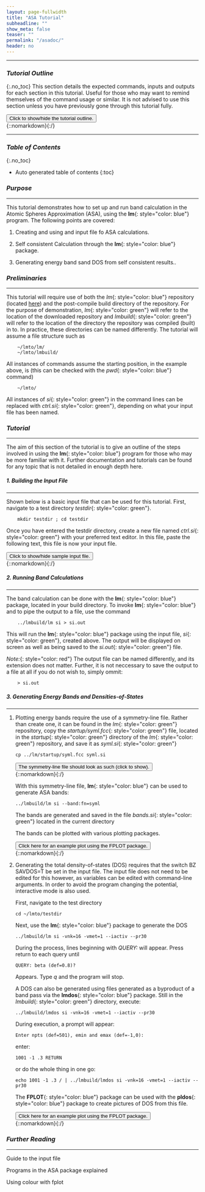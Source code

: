 ```yaml
---
layout: page-fullwidth
title: "ASA Tutorial"
subheadline: ""
show_meta: false
teaser: ""
permalink: "/asadoc/"
header: no
---
```

_____________________________________________________________

### _Tutorial Outline_
{:.no_toc}
This section details the expected commands, inputs and outputs for each section in this tutorial. Useful for those who may want to remind themselves of the command usage or similar. It is not advised to use this section unless you have previously gone through this tutorial fully.

<div onclick="elm = document.getElementById('tutOutline'); if(elm.style.display == 'none') elm.style.display = 'block'; else elm.style.display = 'none';"><button type="button" class="button tiny radius">Click to show/hide the tutorial outline.</button></div>
{::nomarkdown}<div style="display:none;margin:0px 25px 0px 25px;"id="tutOutline">{:/}

##### _Running Band Calculations_
{:.no_toc}
_____________________________________________________________

###### _Expected Input_
{:.no_toc}

<div onclick="elm = document.getElementById('sampIn'); if(elm.style.display == 'none') elm.style.display = 'block'; else elm.style.display = 'none';"><button type="button" class="button tiny radius">Click to show/hide sample input file.</button></div>
{::nomarkdown}<div style="display:none;margin:0px 25px 0px 25px;"id="sampIn">{:/}

~~~
VERS    LM:7 ASA:7

HEADER  Si in diamond lattice with empty spheres.

SYMGRP  i*r3(1,1,-1)::(1/4,1/4,1/4) r4x::(1/4,1/4,1/4)
IO      SHOW=F HELP=F VERBOS=31,35 WKP=F
HEADER [ The contents of HEADER reside within the category delimiters,
       ] so this line isn't part of it.
STR     RMAX=3.6
STR     RMAX[3.6]
OPTIONS NSPIN=1 ASA[ADNF=T TWOC=F CCOR=T]
% var a0=.5292 nk=3+1
BZ      NKABC={nk} {nk} {nk}  METAL=F DOSWT=T SAVDOS=F
        BZJOB=0
BZ      NKABC=4 4 4 METAL=F DOSWT=T SAVDOS=F
        BZJOB=0
STRUC   NBAS=4 NCLASS=2 NL=3
        ALAT=5.431/{a0} PLAT= 0 .5 .5   .5 0 .5   .5 .5 0
SITE    ATOM=SI   POS= 0 0 0
        ATOM=SI   POS= .25 .25 .25
        ATOM=ES   POS= .5 .5 .5
        ATOM=ES   POS= .75 .75 .75
SPEC    ATOM=SI   R/W=1  Z=14
ITER    MIX=B2,wc=3,b0 CONVC=1D-5 NIT=10
START
        BEGMOM=T (=T to begin with moments, =F to begin with band-structure)
        CNTROL=T (=T to use following to override disk; =F to ignore following)
          ATOM=SI  P=3.5 3.5 3.5    Q=1 0 0    2 0 0   0 0 0
          ATOM=ES  P=1.5 2.5 3.5    Q=.5 0 0  .5 0 0   0 0 0
~~~

{::nomarkdown}</div>{:/}

###### _Commands_
{:.no_toc}

        lm si > si.out

###### _Expected Output_
{:.no_toc}

<div onclick="elm = document.getElementById('sampOut'); if(elm.style.display == 'none') elm.style.display = 'block'; else elm.style.display = 'none';"><button type="button" class="button tiny radius">Click to show/hide sample output.</button></div>
{::nomarkdown}<div style="display:none;margin:0px 25px 0px 25px;"id="sampOut">{:/}

~~~
-----------------------  START LM (80000K)  -----------------------
 HEADER Example of an ASA input file : Si with empty spheres

 LM:       alat = 10.26266  nbas = 4  nspec = 2  vn 7.00(LM 7.0)  verb 40
 pot:      non-rel, XC:BH
 asa:      no-ccor
 bz:       nonmetal, tetra, invit

                Plat                                  Qlat
   0.000000   0.500000   0.500000       -1.000000   1.000000   1.000000
   0.500000   0.000000   0.500000        1.000000  -1.000000   1.000000
   0.500000   0.500000   0.000000        1.000000   1.000000  -1.000000
  Cell vol= 270.221506

 LATTC:  as= 2.000   tol=1.00E-08   alat=10.26266   awald= 0.309
         r1=  1.853   nkd=  87      q1=  5.557   nkg= 169



 SGROUP: 1 symmetry operations from 0 generators
 SYMLAT: Bravais system is cubic with 48 symmetry operations.
 SYMCRY: crystal invariant under 48 symmetry operations for tol=1e-5
 GROUPG: the following are sufficient to generate the space group:
         i*r3(1,1,-1):(1/4,1/4,1/4) r4x:(1/4,1/4,1/4)
         i*r3(1,1,-1)::(1/4,1/4,1/4) r4x::(1/4,1/4,1/4)
 MKSYM:  found 48 space group operations ... includes inversion



 BZMESH:  10 irreducible QP from 64 ( 4 4 4 )  shift= T T T

 GETZV:  8 valence electrons


ATOM=SI   Z=14  Qc=10  R=2.526526  Qv=0  a=0.025  nr=345
  Pl=  3.88    3.68    3.23   
  Ql=  2.0     2.0     0.0    

  iter     qint         drho          vh0          rho0          vsum     beta
    1   14.000000   1.294E+03       70.0159    0.6965E+02      -28.0339   0.30
   11   14.000000   1.654E-06       99.2087    0.1752E+04      -72.6492   1.00
 sum q=10.00  sum ec=  -314.62026  sum tc=   562.87677  rho(rmax) 0.00002


 sumev=    -0.749510    sumec =  -314.620256   vnucl =    99.208690
 rhovh=  -840.658769    zvnucl= -1388.921665   utot  = -1114.790217
 rhomu=   -52.879115    rhoeps=   -40.052057   dsumec=     0.000000
 ekin=    578.168118    tcore =   562.876765   etot  =  -576.674156

 v_rmax= -0.781612     etot= -576.674156
 thrpv=  0.000000      by l: 0.000000 0.000000 0.000000

PPAR:  SI        nl=3  nsp=1  ves=  0.00000000
 l     e_nu          C        +/-del     1/sqrt(p)      gam         alp
 0 -0.23502598 -0.63377280  0.17180167   3.2839071  0.39686110  0.39686110
 1 -0.13972901  0.32749621  0.13929006   4.4952336  0.09859067  0.09859067
 2 -0.26106325  1.77072559  0.15205563   6.9067924  0.05389837  0.05389837
ATOM=ES   Z=0  Qc=0  R=2.526526  Qv=0  a=0.025  nr=101
  Pl=  1.5     2.5     3.5    
  Ql=  0.0     0.0     0.0    

  iter     qint         drho          vh0          rho0          vsum     beta
    1    0.000000   0.000E+00        0.0000    0.0000E+00        0.0000   0.30
 sum q= 0.00  sum ec=     0.00000  sum tc=     0.00000  rho(rmax) 0.00000


 sumev=     0.000000    sumec =     0.000000   vnucl =     0.000000
 rhovh=     0.000000    zvnucl=     0.000000   utot  =     0.000000
 rhomu=     0.000000    rhoeps=     0.000000   dsumec=     0.000000
 ekin=      0.000000    tcore =     0.000000   etot  =     0.000000

 v_rmax= 0.000000      etot= 0.000000
 thrpv=  0.000000      by l: 0.000000 0.000000 0.000000

PPAR:  ES        nl=3  nsp=1  ves=  0.00000000
 l     e_nu          C        +/-del     1/sqrt(p)      gam         alp
 0  0.00000000  0.39164524  0.16318543   3.5894417  0.41666679  0.41666679
 1  0.67879277  1.56973836  0.17051064   5.8131934  0.10804853  0.10804853
 2  1.74980752  3.21787505  0.17686988   8.1206815  0.05381162  0.05381162



 Class        Qtot       Qbak       Vmad     Vh(Rmax)    V(Rmax)
 SI         0.000000   0.000000   0.000000   0.000000  -0.781612
 ES         0.000000   0.000000   0.000000   0.000000   0.000000
 Sum Q=0.000000  Emad=0.000000(0.000000)  Vmtz=-0.390806
 LM: it 0 of 7  ehk0=-1153.348312  pv=0  mmom=0  seref=0
 cpudel    ...   Time this iter:  time(s):  0.622    total:  0.622s

 Makidx:  hamiltonian dimensions Low, Int, High, Negl: 36 0 0 0
 kappa   Low   Int   High  L+I  L+I+H  Neglected
   -      36     0     0    36    36       0



 --- BNDASA : band pass (KKR-qout) ---
 subzi : nonmetal

 SECMAT : Combined Correction switched off
 SECMAT:  kpt 1 of 10, k=  0.12500  0.12500  0.12500
 -0.6575  0.0614  0.1465  0.1465  0.4046  0.4335  0.4335  0.5983  0.8312
  0.8312  0.9630  1.0922  1.2435  1.2435  1.5694  1.8434  1.8434  1.8442
  2.3320  2.3320  2.4308  2.4510  2.4510  3.1550  3.2716  3.2716  3.5809
  3.5809  3.8471  3.8809  3.8809  4.3119  4.3119  4.8949  5.0204  5.0204
 nev, nevmx, ldim=  4  4  36  ev(nev) = 0.14647  efmax = 2
 SECMAT:  kpt 2 of 10, k=  -0.12500  0.37500  0.37500
 -0.5816 -0.1486  0.0216  0.1172  0.4237  0.4941  0.4969  0.7190  0.7405
 SECMAT:  kpt 3 of 10, k=  -0.37500  0.62500  0.62500
 -0.4986 -0.2951  0.0225  0.0691  0.3834  0.4816  0.5330  0.7810  0.9097
 SECMAT:  kpt 4 of 10, k=  -0.62500  0.87500  0.87500
 -0.6183 -0.0521  0.0847  0.0893  0.3722  0.4958  0.5401  0.5975  0.8259
 SECMAT:  kpt 5 of 10, k=  0.12500  0.12500  0.62500
 -0.5423 -0.1744 -0.0013  0.0282  0.3168  0.4459  0.6583  0.6823  1.0422
 SECMAT:  kpt 6 of 10, k=  -0.12500  0.37500  0.87500
 -0.4235 -0.3132 -0.0939 -0.0195  0.3954  0.5249  0.6298  0.7863  0.8369
 SECMAT:  kpt 7 of 10, k=  -0.37500  0.62500  1.12500
 -0.5122 -0.2351 -0.0455  0.0470  0.4298  0.4866  0.6071  0.6546  0.9325
 SECMAT:  kpt 8 of 10, k=  0.12500  0.12500  1.12500
 -0.4351 -0.3061 -0.0514 -0.0024  0.2866  0.3636  0.8314  0.8402  0.9970
 SECMAT:  kpt 9 of 10, k=  0.37500  0.37500  0.37500
 -0.5500 -0.2389  0.0981  0.0981  0.3448  0.4824  0.4824  0.8423  0.9010
 SECMAT:  kpt 10 of 10, k=  0.12500  0.62500  0.62500
 -0.4625 -0.2909 -0.0906  0.0489  0.3644  0.6004  0.6391  0.7513  0.8276



 BZWTS : --- Non-metal sampling ---
 Fermi energy: 0.146467;  8 electrons;  Sum occ. bands: -1.417542
 VBmax = 0.146467  CBmin = 0.286584  gap = 0.140117 Ry = 1.90560 eV

 Saved Fermi level to weights file ... ef = 0.146467
 Sum Q=0.000000  Emad=0.109226(-0.673494)  Vmtz=-0.390806

 CLASS L    Q0         Q1         Q2         EB         POLD       PNU
   1   0  1.188849  -0.189964   0.061847
          1.188849   0.000000   0.031493  -0.159788   3.880000   3.839476
   1   1  1.907487   0.169038   0.059078
          1.907487   0.000000   0.044098   0.088618   3.680000   3.724829
   1   2  0.200534   0.039963   0.014467
          0.200534   0.000000   0.006503   0.199283   3.230000   3.271440
   2   0  0.263069  -0.063632   0.028858
          0.263069   0.000000   0.013466  -0.241884   1.500000   1.361023
   2   1  0.306621  -0.260522   0.235762
          0.306621   0.000000   0.014409  -0.849654   2.500000   2.222022
   2   2  0.133439  -0.246985   0.462171
          0.133439   0.000000   0.005020  -1.850924   3.500000   3.145933



 mixing: mode=A  beta=.8
 PQMIX:  read 0 iter from file mixm.  RMS DQ=2.16e-1
 AMIX: nmix=0 mmix=8  nelts=24  beta=0.8  tm=10  rmsdel=2.16e-1

 GETZV:  8 valence electrons


ATOM=SI   Z=14  Qc=10  R=2.526526  Qv=-0.562503  a=0.025  nr=345
   l        pl           q0           q1           q2      id       dl
   0    3.8475811    1.3510791    0.0000000    0.0251946   0   -1.9262810
   1    3.7158631    1.9259900    0.0000000    0.0352782   0   -0.8056126
   2    3.2631519    0.1604276    0.0000000    0.0052027   0    0.9205994

  iter     qint         drho          vh0          rho0          vsum     beta
    1   13.437497   6.480E+00       98.7259    0.1747E+04      -80.8326   0.30
    8   13.437497   4.354E-06       98.8611    0.1748E+04      -80.1365   1.00
 sum q=10.00  sum ec=  -317.33844  sum tc=   563.65931  rho(rmax) 0.00002


 sumev=    -0.930998    sumec =  -317.338436   vnucl =    98.861120
 rhovh=  -842.233783    zvnucl= -1384.055673   utot  = -1113.144728
 rhomu=   -52.099494    rhoeps=   -39.455809   dsumec=     0.000000
 ekin=    576.063843    tcore =   563.659310   etot  =  -576.536694

 v_rmax= -0.769198     etot= -576.536694
 thrpv=  1.174811      by l: 0.827224 0.510827 -0.163240

PPAR:  SI        nl=3  nsp=1  ves= -0.06213733
 l     e_nu          C        +/-del     1/sqrt(p)      gam         alp
 0 -0.52365500 -0.77762895  0.16205418   3.3518534  0.40171822  0.40171822
 1 -0.20953846  0.17315204  0.13323458   4.2363146  0.09619468  0.09619468
 2 -0.20898432  1.57023790  0.14075532   6.2560691  0.05157922  0.05157922
ATOM=ES   Z=0  Qc=0  R=2.526526  Qv=0.562503  a=0.025  nr=101
   l        pl           q0           q1           q2      id       dl
   0    1.3888187    0.2104550    0.0000000    0.0107731   0    0.3642198
   1    2.2776178    0.2452972    0.0000000    0.0115270   0    0.8399567
   2    3.2167461    0.1067512    0.0000000    0.0040161   0    1.2342669

  iter     qint         drho          vh0          rho0          vsum     beta
    1    0.562503   3.170E-01        0.1423    0.2573E-02        4.7528   0.30
    4    0.562503   2.895E-05        0.1352    0.2132E-02        4.6366   1.00
 sum q= 0.00  sum ec=     0.00000  sum tc=     0.00000  rho(rmax) 0.00000


 sumev=    -0.178402    sumec =     0.000000   vnucl =     0.135204
 rhovh=     0.031171    zvnucl=     0.000000   utot  =     0.015586
 rhomu=    -0.283683    rhoeps=    -0.218947   dsumec=     0.000000
 ekin=      0.074110    tcore =     0.000000   etot  =    -0.129252

 v_rmax= -0.558858     etot= -0.129252
 thrpv=  0.094828      by l: -0.078453 0.032230 0.141051

PPAR:  ES        nl=3  nsp=1  ves=  0.06213733
 l     e_nu          C        +/-del     1/sqrt(p)      gam         alp
 0 -0.54931447  0.06764268  0.18026647   4.2775985  0.42567702  0.42567702
 1 -0.27075651  1.27714910  0.19440128   7.3560283  0.11619785  0.11619785
 2  0.36133205  2.99573713  0.20789117  10.6571582  0.06083008  0.06083008

 Class        Qtot       Qbak       Vmad     Vh(Rmax)    V(Rmax)
 SI        -0.562503   0.000000   0.383141  -0.062137  -0.831335
 ES         0.562503   0.000000  -0.383141   0.062137  -0.496721
 Sum Q=0.000000  Emad=0.069905(-0.431036)  Vmtz=-0.664028


 SV:   1 2.159D-01 0.8000 3.015E-01   -1153.58509514 0.000000 L

   it  1  of  7    ehf=       0.000000   ehk=   -1153.585095
                rms dq=  0.215878        tol= 0.000100   more=T
i ehk=-1153.5850951
 cpudel    ...   Time this iter:  time(s):  0.128    total:  0.750s

 Makidx:  hamiltonian dimensions Low, Int, High, Negl: 36 0 0 0
 kappa   Low   Int   High  L+I  L+I+H  Neglected
   -      36     0     0    36    36       0

 --- BNDASA : band pass (KKR-qout) ---
 subzi : nonmetal

 SECMAT : Combined Correction switched off
 SECMAT:  kpt 1 of 10, k=  0.12500  0.12500  0.12500
 -0.8583 -0.1161 -0.0185 -0.0185  0.1864  0.2155  0.2155  0.4029  0.5968
  0.5968  0.7077  0.8179  0.9928  0.9928  1.3710  1.5548  1.5548  1.5644
  2.0897  2.0897  2.1756  2.2116  2.2116  2.9239  3.0352  3.0352  3.2596
  3.2596  3.5459  3.5775  3.5775  4.1184  4.1184  4.7129  4.8457  4.8457
 nev, nevmx, ldim=  4  4  36  ev(nev) = -0.01854  efmax = 2
 SECMAT:  kpt 2 of 10, k=  -0.12500  0.37500  0.37500
 -0.7797 -0.3386 -0.1713 -0.0515  0.2083  0.2695  0.2843  0.4942  0.4992
 SECMAT:  kpt 3 of 10, k=  -0.37500  0.62500  0.62500
 -0.6904 -0.4974 -0.1663 -0.1098  0.1589  0.2609  0.3077  0.5549  0.6724
 SECMAT:  kpt 4 of 10, k=  -0.62500  0.87500  0.87500
 -0.8180 -0.2345 -0.0949 -0.0895  0.1471  0.2862  0.3355  0.3602  0.6169
 SECMAT:  kpt 5 of 10, k=  0.12500  0.12500  0.62500
 -0.7394 -0.3565 -0.1972 -0.1579  0.0795  0.2018  0.4567  0.4788  0.8315
 SECMAT:  kpt 6 of 10, k=  -0.12500  0.37500  0.87500
 -0.6132 -0.5010 -0.3054 -0.2189  0.1628  0.3043  0.4091  0.5690  0.6314
 SECMAT:  kpt 7 of 10, k=  -0.37500  0.62500  1.12500
 -0.7069 -0.4255 -0.2472 -0.1397  0.2044  0.2646  0.3785  0.4480  0.7084
 SECMAT:  kpt 8 of 10, k=  0.12500  0.12500  1.12500
 -0.6278 -0.4928 -0.2548 -0.1909  0.0390  0.1262  0.6273  0.6313  0.7869
 SECMAT:  kpt 9 of 10, k=  0.37500  0.37500  0.37500
 -0.7459 -0.4383 -0.0749 -0.0749  0.1265  0.2545  0.2545  0.5887  0.6726
 SECMAT:  kpt 10 of 10, k=  0.12500  0.62500  0.62500
 -0.6532 -0.4843 -0.2992 -0.1333  0.1233  0.3993  0.4173  0.5311  0.6088

 BZWTS : --- Non-metal sampling ---
 Fermi energy: -0.018543;  8 electrons;  Sum occ. bands: -2.948759
 VBmax = -0.018543  CBmin = 0.038996  gap = 0.057539 Ry = 0.78253 eV

 Saved Fermi level to weights file ... ef = -0.018543
 Sum Q=0.000000  Emad=0.155955(-0.961623)  Vmtz=-0.664028



 LM: ehf=-1153.6346575  ehk=-1153.6129303  sumev=-2.9487595  delsev=-0.3726709

 CLASS L    Q0         Q1         Q2         EB         POLD       PNU
   1   0  1.170054  -0.066142   0.038573
          1.170054   0.000000   0.034834  -0.056529   3.847581   3.830095
   1   1  1.814474  -0.059721   0.048435
          1.814474   0.000000   0.046469  -0.032914   3.715863   3.698926
   1   2  0.175295  -0.006625   0.006216
          0.175295   0.000000   0.005966  -0.037796   3.263152   3.254543
   2   0  0.330302   0.037504   0.020676
          0.330302   0.000000   0.016417   0.113545   1.388819   1.450646
   2   1  0.368228  -0.029470   0.019483
          0.368228   0.000000   0.017124  -0.080031   2.277618   2.259306
   2   2  0.141648  -0.090427   0.063078
          0.141648   0.000000   0.005350  -0.638392   3.216746   3.156384

 mixing: mode=A  beta=.8
 PQMIX:  read 1 iter from file mixm.  RMS DQ=5.95e-2  last it=2.16e-1
 AMIX: nmix=1 mmix=8  nelts=24  beta=0.8  tm=10  rmsdel=5.95e-2
   tj:-0.23991

 GETZV:  8 valence electrons
ATOM=SI   Z=14  Qc=10  R=2.526526  Qv=-0.837936  a=0.025  nr=345
   l        pl           q0           q1           q2      id       dl
   0    3.8302365    1.1715145    0.0000000    0.0347558   0   -1.6937781
   1    3.6990624    1.8153742    0.0000000    0.0463788   0   -0.7220516
   2    3.2546126    0.1751748    0.0000000    0.0059597   0    0.9714299

  iter     qint         drho          vh0          rho0          vsum     beta
    1   13.162064   2.921E+00       98.6490    0.1747E+04      -83.9366   0.30
    8   13.162064   1.265E-06       98.7101    0.1747E+04      -83.6274   1.00
 sum q=10.00  sum ec=  -318.58311  sum tc=   564.01676  rho(rmax) 0.00002


 sumev=    -1.079402    sumec =  -318.583112   vnucl =    98.710106
 rhovh=  -843.020359    zvnucl= -1381.941488   utot  = -1112.480924
 rhomu=   -51.737739    rhoeps=   -39.178984   dsumec=     0.000000
 ekin=    575.095584    tcore =   564.016764   etot  =  -576.564324

 v_rmax= -0.760045     etot= -576.564324
 thrpv=  0.309649      by l: 0.396851 0.127162 -0.214364

PPAR:  SI        nl=3  nsp=1  ves= -0.09256323
 l     e_nu          C        +/-del     1/sqrt(p)      gam         alp
 0 -0.65182820 -0.84550295  0.15825256   3.3777134  0.40358604  0.40358604
 1 -0.30644162  0.10324313  0.13153495   4.2237907  0.09647863  0.09647863
 2 -0.29776260  1.50495121  0.13979945   6.2321726  0.05165035  0.05165035
ATOM=ES   Z=0  Qc=0  R=2.526526  Qv=0.837936  a=0.025  nr=101
   l        pl           q0           q1           q2      id       dl
   0    1.4501473    0.3293346    0.0000000    0.0163716   0    0.1579100
   1    2.2594536    0.3672356    0.0000000    0.0170792   0    0.9422978
   2    3.1568707    0.1413662    0.0000000    0.0053397   0    1.8621255

  iter     qint         drho          vh0          rho0          vsum     beta
    1    0.837936   1.244E-01        0.2077    0.3834E-02        6.9613   0.30
    4    0.837936   1.519E-05        0.2050    0.3678E-02        6.9155   1.00
 sum q= 0.00  sum ec=     0.00000  sum tc=     0.00000  rho(rmax) 0.00000


 sumev=    -0.392846    sumec =     0.000000   vnucl =     0.205029
 rhovh=     0.069095    zvnucl=     0.000000   utot  =     0.034548
 rhomu=    -0.475692    rhoeps=    -0.366862   dsumec=     0.000000
 ekin=      0.013751    tcore =     0.000000   etot  =    -0.318563

 v_rmax= -0.633614     etot= -0.318563
 thrpv=  0.013452      by l: -0.014143 0.019454 0.008140

PPAR:  ES        nl=3  nsp=1  ves=  0.09256323
 l     e_nu          C        +/-del     1/sqrt(p)      gam         alp
 0 -0.43629506  0.06895925  0.17917164   4.0973252  0.42280506  0.42280506
 1 -0.35857569  1.29245057  0.19899941   7.6309380  0.11726258  0.11726258
 2 -0.28235144  3.12755066  0.22811383  12.3677123  0.06406232  0.06406232

 Class        Qtot       Qbak       Vmad     Vh(Rmax)    V(Rmax)
 SI        -0.837936   0.000000   0.570748  -0.092563  -0.852609
 ES         0.837936   0.000000  -0.570748   0.092563  -0.541051
 Sum Q=0.000000  Emad=0.155124(-0.956501)  Vmtz=-0.696830
 SV:   2 5.947D-02 0.8000 1.095E-01   -1153.61293031 0.000000 A -0.240

   it  2  of  7    ehf=   -1153.634658   ehk=   -1153.612930
 From last iter    ehf=       0.000000   ehk=   -1153.585095
 diffe(q)=********** (0.059467)    tol= 0.000000 (0.000100)   more=T
i ehf=-1153.6346575 ehk=-1153.6129303
 cpudel    ...   Time this iter:  time(s):  0.128    total:  0.878s

 Makidx:  hamiltonian dimensions Low, Int, High, Negl: 36 0 0 0
 kappa   Low   Int   High  L+I  L+I+H  Neglected
   -      36     0     0    36    36       0

 --- BNDASA : band pass (KKR-qout) ---
 subzi : nonmetal

 SECMAT : Combined Correction switched off
 SECMAT:  kpt 1 of 10, k=  0.12500  0.12500  0.12500
 -0.9106 -0.1747 -0.0786 -0.0786  0.1341  0.1653  0.1653  0.3279  0.5591
  0.5591  0.6871  0.7959  0.9553  0.9553  1.3553  1.5243  1.5243  1.5382
  2.0151  2.0151  2.1062  2.1332  2.1332  2.8968  3.0043  3.0043  3.2610
  3.2610  3.5297  3.5701  3.5701  4.2478  4.2478  4.7887  4.9332  4.9332
 nev, nevmx, ldim=  4  4  36  ev(nev) = -0.07859  efmax = 2
 SECMAT:  kpt 2 of 10, k=  -0.12500  0.37500  0.37500
 -0.8338 -0.3946 -0.2232 -0.1116  0.1550  0.2218  0.2379  0.4478  0.4647
 SECMAT:  kpt 3 of 10, k=  -0.37500  0.62500  0.62500
 -0.7485 -0.5473 -0.2207 -0.1667  0.1136  0.2144  0.2628  0.5120  0.6394
 SECMAT:  kpt 4 of 10, k=  -0.62500  0.87500  0.87500
 -0.8711 -0.2935 -0.1508 -0.1467  0.1031  0.2287  0.2816  0.3235  0.5521
 SECMAT:  kpt 5 of 10, k=  0.12500  0.12500  0.62500
 -0.7941 -0.4182 -0.2474 -0.2119  0.0425  0.1685  0.3996  0.4244  0.7650
 SECMAT:  kpt 6 of 10, k=  -0.12500  0.37500  0.87500
 -0.6725 -0.5607 -0.3483 -0.2670  0.1249  0.2653  0.3574  0.5185  0.5761
 SECMAT:  kpt 7 of 10, k=  -0.37500  0.62500  1.12500
 -0.7631 -0.4823 -0.2957 -0.1932  0.1622  0.2197  0.3345  0.3958  0.6624
 SECMAT:  kpt 8 of 10, k=  0.12500  0.12500  1.12500
 -0.6853 -0.5534 -0.3012 -0.2442  0.0076  0.0907  0.5708  0.5761  0.7322
 SECMAT:  kpt 9 of 10, k=  0.37500  0.37500  0.37500
 -0.8014 -0.4895 -0.1338 -0.1338  0.0734  0.2105  0.2105  0.5657  0.6315
 SECMAT:  kpt 10 of 10, k=  0.12500  0.62500  0.62500
 -0.7119 -0.5398 -0.3444 -0.1890  0.0872  0.3533  0.3685  0.4795  0.5554

 BZWTS : --- Non-metal sampling ---
 Fermi energy: -0.078589;  8 electrons;  Sum occ. bands: -3.384104
 VBmax = -0.078589  CBmin = 0.007627  gap = 0.086216 Ry = 1.17254 eV

 Saved Fermi level to weights file ... ef = -0.078589
 Sum Q=0.000000  Emad=0.133827(-0.825179)  Vmtz=-0.696830

 LM: ehf=-1153.6200009  ehk=-1153.6187713  sumev=-3.3841039  delsev=-0.0093505

 CLASS L    Q0         Q1         Q2         EB         POLD       PNU
   1   0  1.195872   0.015498   0.034503
          1.195872   0.000000   0.034302   0.012960   3.830236   3.834507
   1   1  1.850082   0.022829   0.046272
          1.850082   0.000000   0.045990   0.012340   3.699062   3.705607
   1   2  0.175753  -0.001109   0.006099
          0.175753   0.000000   0.006092  -0.006312   3.254613   3.253217
   2   0  0.298406  -0.014631   0.016010
          0.298406   0.000000   0.015292  -0.049032   1.450147   1.422435
   2   1  0.342675  -0.016650   0.017172
          0.342675   0.000000   0.016363  -0.048588   2.259454   2.249492
   2   2  0.137211  -0.007401   0.005700
          0.137211   0.000000   0.005301  -0.053937   3.156871   3.153396

 mixing: mode=A  beta=.8
 PQMIX:  read 2 iter from file mixm.  RMS DQ=1.34e-2  last it=5.95e-2
 AMIX: nmix=2 mmix=8  nelts=24  beta=0.8  tm=10  rmsdel=1.34e-2
   tj: 0.26789  -0.03887

 GETZV:  8 valence electrons
ATOM=SI   Z=14  Qc=10  R=2.526526  Qv=-0.797578  a=0.025  nr=345
   l        pl           q0           q1           q2      id       dl
   0    3.8330951    1.1888658    0.0000000    0.0343518   0   -1.7290604
   1    3.7033170    1.8382157    0.0000000    0.0459954   0   -0.7425859
   2    3.2538625    0.1753404    0.0000000    0.0060314   0    0.9760210

  iter     qint         drho          vh0          rho0          vsum     beta
    1   13.202422   4.362E-01       98.7408    0.1747E+04      -83.0754   0.30
    7   13.202422   1.614E-06       98.7317    0.1747E+04      -83.1213   1.00
 sum q=10.00  sum ec=  -318.40203  sum tc=   563.96351  rho(rmax) 0.00002


 sumev=    -1.053096    sumec =  -318.402031   vnucl =    98.731671
 rhovh=  -842.902569    zvnucl= -1382.243397   utot  = -1112.572983
 rhomu=   -51.790137    rhoeps=   -39.219085   dsumec=     0.000000
 ekin=    575.237579    tcore =   563.963508   etot  =  -576.554489

 v_rmax= -0.761563     etot= -576.554489
 thrpv=  0.438548      by l: 0.452765 0.198605 -0.212822

PPAR:  SI        nl=3  nsp=1  ves= -0.08810502
 l     e_nu          C        +/-del     1/sqrt(p)      gam         alp
 0 -0.63273296 -0.83566213  0.15879536   3.3732338  0.40329725  0.40329725
 1 -0.28913996  0.11326570  0.13172329   4.2202466  0.09636503  0.09636503
 2 -0.29376430  1.51659617  0.14028310   6.2572133  0.05173532  0.05173532
ATOM=ES   Z=0  Qc=0  R=2.526526  Qv=0.797578  a=0.025  nr=101
   l        pl           q0           q1           q2      id       dl
   0    1.4322596    0.3087172    0.0000000    0.0156333   0    0.2160847
   1    2.2535446    0.3505064    0.0000000    0.0165652   0    0.9779727
   2    3.1555037    0.1383545    0.0000000    0.0052988   0    1.8814663

  iter     qint         drho          vh0          rho0          vsum     beta
    1    0.797578   1.091E-02        0.1916    0.3319E-02        6.5162   0.30
    4    0.797578   1.122E-06        0.1919    0.3333E-02        6.5202   1.00
 sum q= 0.00  sum ec=     0.00000  sum tc=     0.00000  rho(rmax) 0.00000


 sumev=    -0.392917    sumec =     0.000000   vnucl =     0.191871
 rhovh=     0.061609    zvnucl=     0.000000   utot  =     0.030805
 rhomu=    -0.446871    rhoeps=    -0.344664   dsumec=     0.000000
 ekin=     -0.007655    tcore =     0.000000   etot  =    -0.321515

 v_rmax= -0.627143     etot= -0.321515
 thrpv=  -0.039359     by l: -0.035628 -0.004879 0.001148

PPAR:  ES        nl=3  nsp=1  ves=  0.08810502
 l     e_nu          C        +/-del     1/sqrt(p)      gam         alp
 0 -0.46904499  0.06825768  0.17993410   4.1589456  0.42372922  0.42372922
 1 -0.38763086  1.29462890  0.19979015   7.6928647  0.11753056  0.11753056
 2 -0.30340064  3.13078195  0.22862825  12.4155388  0.06414658  0.06414658

 Class        Qtot       Qbak       Vmad     Vh(Rmax)    V(Rmax)
 SI        -0.797578   0.000000   0.543258  -0.088105  -0.849668
 ES         0.797578   0.000000  -0.543258   0.088105  -0.539038
 Sum Q=0.000000  Emad=0.140541(-0.866582)  Vmtz=-0.694353
 SV:   3 1.342D-02 0.8000 1.568E-02   -1153.61877134 0.000000 A 0.268 -0.0389

   it  3  of  7    ehf=   -1153.620001   ehk=   -1153.618771
 From last iter    ehf=   -1153.634658   ehk=   -1153.612930
 diffe(q)=  0.014657 (0.013416)    tol= 0.000000 (0.000100)   more=T
i ehf=-1153.6200009 ehk=-1153.6187713
 cpudel    ...   Time this iter:  time(s):  0.126    total:  1.00s

 Makidx:  hamiltonian dimensions Low, Int, High, Negl: 36 0 0 0
 kappa   Low   Int   High  L+I  L+I+H  Neglected
   -      36     0     0    36    36       0

 --- BNDASA : band pass (KKR-qout) ---
 subzi : nonmetal

 SECMAT : Combined Correction switched off
 SECMAT:  kpt 1 of 10, k=  0.12500  0.12500  0.12500
 -0.9034 -0.1664 -0.0701 -0.0701  0.1413  0.1721  0.1721  0.3387  0.5641
  0.5641  0.6901  0.7989  0.9606  0.9606  1.3600  1.5291  1.5291  1.5427
  2.0268  2.0268  2.1170  2.1461  2.1461  2.9059  3.0143  3.0143  3.2673
  3.2673  3.5355  3.5757  3.5757  4.2499  4.2499  4.7940  4.9382  4.9382
 nev, nevmx, ldim=  4  4  36  ev(nev) = -0.07006  efmax = 2
 SECMAT:  kpt 2 of 10, k=  -0.12500  0.37500  0.37500
 -0.8263 -0.3867 -0.2160 -0.1031  0.1624  0.2282  0.2443  0.4544  0.4692
 SECMAT:  kpt 3 of 10, k=  -0.37500  0.62500  0.62500
 -0.7404 -0.5403 -0.2132 -0.1588  0.1199  0.2206  0.2688  0.5180  0.6441
 SECMAT:  kpt 4 of 10, k=  -0.62500  0.87500  0.87500
 -0.8637 -0.2851 -0.1430 -0.1387  0.1090  0.2367  0.2891  0.3286  0.5611
 SECMAT:  kpt 5 of 10, k=  0.12500  0.12500  0.62500
 -0.7865 -0.4095 -0.2405 -0.2044  0.0473  0.1728  0.4076  0.4320  0.7747
 SECMAT:  kpt 6 of 10, k=  -0.12500  0.37500  0.87500
 -0.6642 -0.5523 -0.3425 -0.2603  0.1299  0.2706  0.3645  0.5256  0.5839
 SECMAT:  kpt 7 of 10, k=  -0.37500  0.62500  1.12500
 -0.7553 -0.4743 -0.2891 -0.1857  0.1680  0.2259  0.3404  0.4031  0.6689
 SECMAT:  kpt 8 of 10, k=  0.12500  0.12500  1.12500
 -0.6772 -0.5448 -0.2948 -0.2368  0.0116  0.0953  0.5788  0.5839  0.7400
 SECMAT:  kpt 9 of 10, k=  0.37500  0.37500  0.37500
 -0.7937 -0.4824 -0.1255 -0.1255  0.0808  0.2164  0.2164  0.5692  0.6370
 SECMAT:  kpt 10 of 10, k=  0.12500  0.62500  0.62500
 -0.7037 -0.5320 -0.3382 -0.1812  0.0919  0.3598  0.3752  0.4866  0.5629

 BZWTS : --- Non-metal sampling ---
 Fermi energy: -0.070063;  8 electrons;  Sum occ. bands: -3.323451
 VBmax = -0.070063  CBmin = 0.011605  gap = 0.081668 Ry = 1.11068 eV

 Saved Fermi level to weights file ... ef = -0.070063
 Sum Q=0.000000  Emad=0.137167(-0.845776)  Vmtz=-0.694353

 LM: ehf=-1153.6191355  ehk=-1153.6191034  sumev=-3.3234514  delsev=-0.0076692

 CLASS L    Q0         Q1         Q2         EB         POLD       PNU
   1   0  1.191865   0.002473   0.034397
          1.191865   0.000000   0.034391   0.002075   3.833095   3.833772
   1   1  1.844627   0.004028   0.046077
          1.844627   0.000000   0.046068   0.002184   3.703317   3.704467
   1   2  0.175562  -0.000400   0.006070
          0.175562   0.000000   0.006070  -0.002279   3.253862   3.253360
   2   0  0.303236  -0.002855   0.015492
          0.303236   0.000000   0.015465  -0.009417   1.432260   1.427016
   2   1  0.346763  -0.004028   0.016536
          0.346763   0.000000   0.016489  -0.011615   2.253545   2.251199
   2   2  0.137946  -0.003382   0.005394
          0.137946   0.000000   0.005311  -0.024515   3.155504   3.153933

 mixing: mode=A  beta=.8
 PQMIX:  read 3 iter from file mixm.  RMS DQ=2.34e-3  last it=1.34e-2
 AMIX: nmix=2 mmix=8  nelts=24  beta=0.8  tm=10  rmsdel=2.34e-3
   tj:-0.29126  -0.01708

 GETZV:  8 valence electrons
ATOM=SI   Z=14  Qc=10  R=2.526526  Qv=-0.78986  a=0.025  nr=345
   l        pl           q0           q1           q2      id       dl
   0    3.8336329    1.1910863    0.0000000    0.0344062   0   -1.7358220
   1    3.7042524    1.8435168    0.0000000    0.0460805   0   -0.7471551
   2    3.2534023    0.1755372    0.0000000    0.0060651   0    0.9788483

  iter     qint         drho          vh0          rho0          vsum     beta
    1   13.210140   8.382E-02       98.7375    0.1747E+04      -83.0168   0.30
    6   13.210140   4.825E-05       98.7357    0.1747E+04      -83.0256   1.00
 sum q=10.00  sum ec=  -318.36772  sum tc=   563.95324  rho(rmax) 0.00002


 sumev=    -1.047415    sumec =  -318.367717   vnucl =    98.735713
 rhovh=  -842.879558    zvnucl= -1382.299979   utot  = -1112.589769
 rhomu=   -51.800153    rhoeps=   -39.226751   dsumec=     0.000000
 ekin=    575.264579    tcore =   563.953239   etot  =  -576.551941

 v_rmax= -0.761880     etot= -576.551941
 thrpv=  0.463857      by l: 0.463233 0.213922 -0.213298

PPAR:  SI        nl=3  nsp=1  ves= -0.08725241
 l     e_nu          C        +/-del     1/sqrt(p)      gam         alp
 0 -0.62909999 -0.83379677  0.15889987   3.3723776  0.40324184  0.40324184
 1 -0.28559936  0.11516126  0.13175506   4.2191570  0.09633773  0.09633773
 2 -0.29445787  1.51916920  0.14043158   6.2655096  0.05176698  0.05176698
ATOM=ES   Z=0  Qc=0  R=2.526526  Qv=0.78986  a=0.025  nr=101
   l        pl           q0           q1           q2      id       dl
   0    1.4279159    0.3042229    0.0000000    0.0154994   0    0.2304113
   1    2.2515287    0.3475557    0.0000000    0.0165128   0    0.9904406
   2    3.1540495    0.1380811    0.0000000    0.0053120   0    1.9023868

  iter     qint         drho          vh0          rho0          vsum     beta
    1    0.789860   1.320E-03        0.1890    0.3254E-02        6.4367   0.30
    3    0.789860   3.685E-05        0.1890    0.3256E-02        6.4372   1.00
 sum q= 0.00  sum ec=     0.00000  sum tc=     0.00000  rho(rmax) 0.00000


 sumev=    -0.397391    sumec =     0.000000   vnucl =     0.189022
 rhovh=     0.060107    zvnucl=     0.000000   utot  =     0.030053
 rhomu=    -0.441496    rhoeps=    -0.340524   dsumec=     0.000000
 ekin=     -0.016002    tcore =     0.000000   etot  =    -0.326472

 v_rmax= -0.626326     etot= -0.326472
 thrpv=  -0.057950     by l: -0.040187 -0.012254 -0.005509

PPAR:  ES        nl=3  nsp=1  ves=  0.08725241
 l     e_nu          C        +/-del     1/sqrt(p)      gam         alp
 0 -0.47714894  0.06825504  0.18016355   4.1752400  0.42396301  0.42396301
 1 -0.39781963  1.29572539  0.20011134   7.7165207  0.11762883  0.11762883
 2 -0.32625550  3.13571417  0.22930998  12.4754636  0.06424626  0.06424626

 Class        Qtot       Qbak       Vmad     Vh(Rmax)    V(Rmax)
 SI        -0.789860   0.000000   0.538001  -0.087252  -0.849133
 ES         0.789860   0.000000  -0.538001   0.087252  -0.539073
 Sum Q=0.000000  Emad=0.137834(-0.849891)  Vmtz=-0.694103
 SV:   4 2.344D-03 0.8000 3.151E-03   -1153.61910342 0.000000 A -0.291 -0.0171

   it  4  of  7    ehf=   -1153.619135   ehk=   -1153.619103
 From last iter    ehf=   -1153.620001   ehk=   -1153.618771
 diffe(q)=  0.000865 (0.002344)    tol= 0.000000 (0.000100)   more=T
i ehf=-1153.6191355 ehk=-1153.6191034
 cpudel    ...   Time this iter:  time(s):  0.124    total:  1.13s

 Makidx:  hamiltonian dimensions Low, Int, High, Negl: 36 0 0 0
 kappa   Low   Int   High  L+I  L+I+H  Neglected
   -      36     0     0    36    36       0

 --- BNDASA : band pass (KKR-qout) ---
 subzi : nonmetal

 SECMAT : Combined Correction switched off
 SECMAT:  kpt 1 of 10, k=  0.12500  0.12500  0.12500
 -0.9021 -0.1649 -0.0685 -0.0685  0.1427  0.1733  0.1733  0.3407  0.5650
  0.5650  0.6908  0.7995  0.9617  0.9617  1.3613  1.5302  1.5302  1.5438
  2.0292  2.0292  2.1192  2.1488  2.1488  2.9084  3.0170  3.0170  3.2699
  3.2699  3.5374  3.5777  3.5777  4.2542  4.2542  4.7977  4.9421  4.9421
 nev, nevmx, ldim=  4  4  36  ev(nev) = -0.06846  efmax = 2
 SECMAT:  kpt 2 of 10, k=  -0.12500  0.37500  0.37500
 -0.8249 -0.3852 -0.2147 -0.1015  0.1638  0.2294  0.2455  0.4557  0.4700
 SECMAT:  kpt 3 of 10, k=  -0.37500  0.62500  0.62500
 -0.7389 -0.5390 -0.2118 -0.1573  0.1211  0.2218  0.2700  0.5191  0.6450
 SECMAT:  kpt 4 of 10, k=  -0.62500  0.87500  0.87500
 -0.8623 -0.2836 -0.1415 -0.1372  0.1101  0.2382  0.2905  0.3295  0.5628
 SECMAT:  kpt 5 of 10, k=  0.12500  0.12500  0.62500
 -0.7851 -0.4079 -0.2392 -0.2030  0.0482  0.1736  0.4092  0.4334  0.7765
 SECMAT:  kpt 6 of 10, k=  -0.12500  0.37500  0.87500
 -0.6627 -0.5507 -0.3415 -0.2591  0.1309  0.2716  0.3659  0.5270  0.5853
 SECMAT:  kpt 7 of 10, k=  -0.37500  0.62500  1.12500
 -0.7538 -0.4728 -0.2879 -0.1843  0.1690  0.2270  0.3416  0.4044  0.6701
 SECMAT:  kpt 8 of 10, k=  0.12500  0.12500  1.12500
 -0.6757 -0.5432 -0.2937 -0.2354  0.0124  0.0961  0.5803  0.5854  0.7415
 SECMAT:  kpt 9 of 10, k=  0.37500  0.37500  0.37500
 -0.7922 -0.4811 -0.1240 -0.1240  0.0822  0.2175  0.2175  0.5700  0.6381
 SECMAT:  kpt 10 of 10, k=  0.12500  0.62500  0.62500
 -0.7022 -0.5305 -0.3371 -0.1797  0.0928  0.3610  0.3764  0.4880  0.5644

 BZWTS : --- Non-metal sampling ---
 Fermi energy: -0.068458;  8 electrons;  Sum occ. bands: -3.312088
 VBmax = -0.068458  CBmin = 0.012354  gap = 0.080812 Ry = 1.09904 eV

 Saved Fermi level to weights file ... ef = -0.068458
 Sum Q=0.000000  Emad=0.137812(-0.849755)  Vmtz=-0.694103

 LM: ehf=-1153.6191160  ehk=-1153.6191160  sumev=-3.3120882  delsev=-0.0001247

 CLASS L    Q0         Q1         Q2         EB         POLD       PNU
   1   0  1.191095  -0.000022   0.034409
          1.191095   0.000000   0.034409  -0.000019   3.833633   3.833627
   1   1  1.843587  -0.000035   0.046084
          1.843587   0.000000   0.046084  -0.000019   3.704252   3.704242
   1   2  0.175522  -0.000014   0.006065
          0.175522   0.000000   0.006065  -0.000078   3.253402   3.253384
   2   0  0.304150  -0.000011   0.015497
          0.304150   0.000000   0.015497  -0.000035   1.427916   1.427896
   2   1  0.347557   0.000021   0.016514
          0.347557   0.000000   0.016514   0.000059   2.251529   2.251539
   2   2  0.138090  -0.000012   0.005313
          0.138090   0.000000   0.005313  -0.000086   3.154049   3.154042

 mixing: mode=A  beta=.8
 PQMIX:  read 4 iter from file mixm.  RMS DQ=2.21e-5  last it=2.34e-3
 AMIX: nmix=2 mmix=8  nelts=24  beta=0.8  tm=10  rmsdel=2.21e-5
   tj:-0.01208   0.00086

 GETZV:  8 valence electrons


ATOM=SI   Z=14  Qc=10  R=2.526526  Qv=-0.789809  a=0.025  nr=345
   l        pl           q0           q1           q2      id       dl
   0    3.8336280    1.1910909    0.0000000    0.0344084   0   -1.7357600
   1    3.7042444    1.8435753    0.0000000    0.0460833   0   -0.7471157
   2    3.2533872    0.1755248    0.0000000    0.0060652   0    0.9789410

  iter     qint         drho          vh0          rho0          vsum     beta
    1   13.210191   3.175E-04       98.7357    0.1747E+04      -83.0252   0.30
    4   13.210191   1.237E-05       98.7357    0.1747E+04      -83.0252   1.00
 sum q=10.00  sum ec=  -318.36761  sum tc=   563.95321  rho(rmax) 0.00002


 sumev=    -1.047478    sumec =  -318.367613   vnucl =    98.735724
 rhovh=  -842.879466    zvnucl= -1382.300137   utot  = -1112.589801
 rhomu=   -51.800211    rhoeps=   -39.226795   dsumec=     0.000000
 ekin=    575.264585    tcore =   563.953213   etot  =  -576.552011

 v_rmax= -0.761888     etot= -576.552011
 thrpv=  0.463766      by l: 0.463190 0.213882 -0.213306

PPAR:  SI        nl=3  nsp=1  ves= -0.08724680
 l     e_nu          C        +/-del     1/sqrt(p)      gam         alp
 0 -0.62910646 -0.83378853  0.15890004   3.3724033  0.40324252  0.40324252
 1 -0.28560728  0.11517007  0.13175569   4.2191913  0.09633812  0.09633812
 2 -0.29452122  1.51919557  0.14043464   6.2656938  0.05176777  0.05176777
ATOM=ES   Z=0  Qc=0  R=2.526526  Qv=0.789809  a=0.025  nr=101
   l        pl           q0           q1           q2      id       dl
   0    1.4278981    0.3041629    0.0000000    0.0154978   0    0.2304702
   1    2.2515357    0.3475570    0.0000000    0.0165141   0    0.9903974
   2    3.1540413    0.1380891    0.0000000    0.0053126   0    1.9025056

  iter     qint         drho          vh0          rho0          vsum     beta
    1    0.789809   6.246E-06        0.1890    0.3255E-02        6.4367   0.30
 sum q= 0.00  sum ec=     0.00000  sum tc=     0.00000  rho(rmax) 0.00000


 sumev=    -0.397374    sumec =     0.000000   vnucl =     0.189002
 rhovh=     0.060097    zvnucl=     0.000000   utot  =     0.030048
 rhomu=    -0.441461    rhoeps=    -0.340496   dsumec=     0.000000
 ekin=     -0.016010    tcore =     0.000000   etot  =    -0.326458

 v_rmax= -0.626320     etot= -0.326458
 thrpv=  -0.057978     by l: -0.040201 -0.012229 -0.005547

PPAR:  ES        nl=3  nsp=1  ves=  0.08724680
 l     e_nu          C        +/-del     1/sqrt(p)      gam         alp
 0 -0.47718314  0.06825421  0.18016449   4.1753081  0.42396398  0.42396398
 1 -0.39778661  1.29571796  0.20011004   7.7164304  0.11762847  0.11762847
 2 -0.32638590  3.13574172  0.22931384  12.4758043  0.06424683  0.06424683

 Class        Qtot       Qbak       Vmad     Vh(Rmax)    V(Rmax)
 SI        -0.789809   0.000000   0.537967  -0.087247  -0.849134
 ES         0.789809   0.000000  -0.537967   0.087247  -0.539073
 Sum Q=0.000000  Emad=0.137817(-0.849782)  Vmtz=-0.694104
 SV:   5 2.206D-05 0.8000 3.408E-05   -1153.61911604 0.000000 A -0.0121 8.59e-4

   it  5  of  7    ehf=   -1153.619116   ehk=   -1153.619116
 From last iter    ehf=   -1153.619135   ehk=   -1153.619103
 diffe(q)=  0.000019 (0.000022)    tol= 0.000000 (0.000100)   more=F
c ehf=-1153.619116 ehk=-1153.619116
 cpudel    ...   Time this iter:  time(s):  0.110    total:  1.24s

 Jolly good show !  You converged to rms DQ=  0.000034
 Exit 0 LM
 CPU time:    1.238s     Wed Feb 11 13:45:55 2009   on waldo.eas.asu.edu
 wkinfo:  used   111 K  workspace of 80000 K   in   2 K calls

~~~

{::nomarkdown}</div>{:/}

{::nomarkdown}</div>{:/}

____________________________________________________________

### _Table of Contents_
{:.no_toc}
*  Auto generated table of contents
{:toc}  

### _Purpose_
_____________________________________________________________
This tutorial demonstrates how to set up and run band calculation in the Atomic Spheres Approximation (ASA), using the **lm**{: style="color: blue"} program. The following points are covered:

1. Creating and using and input file fo ASA calculations.

2. Self consistent Calculation through the **lm**{: style="color: blue"} package.

3. Generating energy band sand DOS from self consistent results..  

### _Preliminaries_
_____________________________________________________________
This tutorial will require use of both the _lm_{: style="color: blue"} repository (located [here](https://bitbucket.org/lmto/lm)) and the post-compile build directory of the repository. For the purpose of demonstration, _lm_{: style="color: green"} will refer to the location of the downloaded repository and _lmbuild_{: style="color: green"} will refer to the location of the directory the repository was compiled (built) in to. In practice, these directories can be named differently. The tutorial will assume a file structure such as

        ~/lmto/lm/
        ~/lmto/lmbuild/

All instances of commands assume the starting position, in the example above, is (this can be checked with the _pwd_{: style="color: blue"} command)

        ~/lmto/

All instances of _si_{: style="color: green"} in the command lines can be replaced with _ctrl.si_{: style="color: green"}, depending on what your input file has been named.

### _Tutorial_
_____________________________________________________________
The aim of this section of the tutorial is to give an outline of the steps involved in using the **lm**{: style="color: blue"} program for those who may be more familiar with it. Further documentation and tutorials can be found for any topic that is not detailed in enough depth here.

##### _1\. Building the Input File_
_____________________________________________________________
Shown below is a basic input file that can be used for this tutorial. First, navigate to a test directory _testdir_{: style="color: green"}.

        mkdir testdir ; cd testdir

Once you have entered the testdir directory, create a new file named _ctrl.si_{: style="color: green"} with your preferred text editor. In this file, paste the following text, this file is now your input file.

<div onclick="elm = document.getElementById('box0'); if(elm.style.display == 'none') elm.style.display = 'block'; else elm.style.display = 'none';"><button type="button" class="button tiny radius">Click to show/hide sample input file.</button></div>
{::nomarkdown}<div style="display:none;margin:0px 25px 0px 25px;"id="box0">{:/}

~~~
VERS    LM:7 ASA:7

HEADER  Si in diamond lattice with empty spheres.

SYMGRP  i*r3(1,1,-1)::(1/4,1/4,1/4) r4x::(1/4,1/4,1/4)
IO      SHOW=F HELP=F VERBOS=31,35 WKP=F
HEADER [ The contents of HEADER reside within the category delimiters,
       ] so this line isn't part of it.
STR     RMAX=3.6
STR     RMAX[3.6]
OPTIONS NSPIN=1 ASA[ADNF=T TWOC=F CCOR=T]
% var a0=.5292 nk=3+1
BZ      NKABC={nk} {nk} {nk}  METAL=F DOSWT=T SAVDOS=F
        BZJOB=0
BZ      NKABC=4 4 4 METAL=F DOSWT=T SAVDOS=F
        BZJOB=0
STRUC   NBAS=4 NCLASS=2 NL=3
        ALAT=5.431/{a0} PLAT= 0 .5 .5   .5 0 .5   .5 .5 0
SITE    ATOM=SI   POS= 0 0 0
        ATOM=SI   POS= .25 .25 .25
        ATOM=ES   POS= .5 .5 .5
        ATOM=ES   POS= .75 .75 .75
SPEC    ATOM=SI   R/W=1  Z=14
ITER    MIX=B2,wc=3,b0 CONVC=1D-5 NIT=10
START
        BEGMOM=T (=T to begin with moments, =F to begin with band-structure)
        CNTROL=T (=T to use following to override disk; =F to ignore following)
          ATOM=SI  P=3.5 3.5 3.5    Q=1 0 0    2 0 0   0 0 0
          ATOM=ES  P=1.5 2.5 3.5    Q=.5 0 0  .5 0 0   0 0 0
~~~

{::nomarkdown}</div>{:/}

##### _2\. Running Band Calculations_
_____________________________________________________________
The band calculation can be done with the **lm**{: style="color: blue"} package, located in your build directory. To invoke **lm**{: style="color: blue"} and to pipe the output to a file, use the command

        ../lmbuild/lm si > si.out

This will run the **lm**{: style="color: blue"} package using the input file, _si_{: style="color: green"}, created above. The output will be displayed on screen as well as being saved to the _si.out_{: style="color: green"} file.

_Note:_{: style="color: red"} The output file can be named differently, and its extension does not matter. Further, it is not neccessary to save the output to a file at all if you do not wish to, simply ommit:

        > si.out

##### _3\. Generating Energy Bands and Densities-of-States_
_____________________________________________________________
1.  Plotting energy bands require the use of a symmetry-line file. Rather than create one, it can be found in the _lm_{: style="color: green"} repository, copy the _startup/syml.fcc_{: style="color: green"} file, located in the _startup_{: style="color: green"} directory of the _lm_{: style="color: green"} repository, and save it as _syml.si_{: style="color: green"}

        cp ../lm/startup/syml.fcc syml.si

    <div onclick="elm = document.getElementById('box1'); if(elm.style.display == 'none') elm.style.display = 'block'; else elm.style.display = 'none';"><button type="button" class="button tiny radius">The symmetry-line file should look as such (click to show).</button></div>
    {::nomarkdown}<div style="display:none;margin:0px 25px 0px 25px" id="box1">{:/}

        41  .5  .5  .5  0   0   0		L to Gamma (Lambda)
        ...
        0   0   0   0   0   0   0

	{::nomarkdown}</div>{:/}

    With this symmetry-line file, **lm**{: style="color: blue"} can be used to generate ASA bands:

        ../lmbuild/lm si --band:fn=syml

    The bands are generated and saved in the file _bands.si_{: style="color: green"} located in the current directory

    The bands can be plotted with various plotting packages.

    <div onclick="elm = document.getElementById('box2'); if(elm.style.display == 'none') elm.style.display = 'block'; else elm.style.display = 'none';"><button type="button" class="button tiny radius">Click here for an example plot using the FPLOT package.</button></div>
    {::nomarkdown}<div style="display:none;margin:0px 25px 0px 25px;"id="box2">{:/}

    If you have the plbnds program installed from the FPLOT package, you can plot the bands by invoking one of the following

        echo -15 15 5 10 | ~/path/to/plbnds -scl=13.6 -ef=0 si

    which creates directly a postscript file ps.si, or better:

        echo -15 15 5 10 | ~/path/to/plbnds -fplot -scl=13.6 -ef=0 si

    which creates an fplot command, in file plot.plnds. Use fplot to create a postscript file:

        ~/path/to/fplot -f plot.plbnds

    which creates a postscript file ps.dat.

    The energy bands generator has an optional feature that enables you to highlight a particular orbital character in the energy bands. See the 'Using FPLOT' tutorial.

    {::nomarkdown}</div>{:/}

2.  Generating the total density-of-states (DOS) requires that the switch BZ SAVDOS=T be set in the input file. The input file does not need to be edited for this however, as variables can be edited with command-line arguments. In order to avoid the program changing the potential, interactive mode is also used.

    First, navigate to the test directory

        cd ~/lmto/testdir

    Next, use the **lm**{: style="color: blue"} package to generate the DOS

        ../lmbuild/lm si -vnk=16 -vmet=1 --iactiv --pr30

    During the process, lines beginning with _QUERY:_ will appear. Press return to each query until

        QUERY: beta (def=0.8)?

    Appears. Type _q_ and the program will stop.

    A DOS can also be generated using files generated as a byproduct of a band pass via the **lmdos**{: style="color: blue"} package. Still in the _lmbuild_{: style="color: green"} directory, execute:

        ../lmbuild/lmdos si -vnk=16 -vmet=1 --iactiv --pr30

    During execution, a prompt will appear:

        Enter npts (def=501), emin and emax (def=-1,0):

    enter:

        1001 -1 .3 RETURN

    or do the whole thing in one go:

        echo 1001 -1 .3 / | ../lmbuild/lmdos si -vnk=16 -vmet=1 --iactiv --pr30

    The **FPLOT**{: style="color: blue"} package can be used with the **pldos**{: style="color: blue"} package to create pictures of DOS from this file.

    <div onclick="elm = document.getElementById('box3'); if(elm.style.display == 'none') elm.style.display = 'block'; else elm.style.display = 'none';"><button type="button" class="button tiny radius">Click here for an example plot using the FPLOT package.</button></div>
    {::nomarkdown}<div style="display:none;margin:0px 25px 0px 25px;"id="box3">{:/}

    For example,

        echo 8 7 / | ~/path/to/pldos -fplot '-lst=1,2,3;4,5,6' dos.si

    creates a file _dosp.dat_{: style="color: green"} with two columns containing partial dos (one column combines dos 1,2,3 —the Si dos and the other combines dos 4,5,6—the Es dos), and a file _plot.pldos_{: style="color: green"} which holds the **FPLOT**{: style="color: blue"} command that creates a postscript file for this DOS.

        ~/path/to/fplot -disp -pr10 -f plot.dos

    creates and displays postscript file _ps.dat_{: style="color: green"}. You can see from the DOS that there is a direct gap near the Fermi level of about 0.04 Ry, which is the LDA gap for Si. Note: there is a facility to draw two DOS in a single panel, one above the ‘zero’ and one below. This is particulary convenient in spin polarized cases when you want to compare the majority and minority DOS. Example: in file _dos.dat_{: style="color: green"} the majority DOS are in channels 1,3,5 (atom 1) and 7,9,11 (atom 2), and the minority DOS are in channels 2,4,6 (atom 1) and 8,10,12 (atom 2), invoke, e.g.

        echo 8 7 / | ~/path/to/pldos -fplot '-lst=1,3,5;7,9,11' '-lst2=2,4,6;8,10,12' dos.dat

    {::nomarkdown}</div>{:/}

### _Further Reading_
_____________________________________________________________
Guide to the input file

Programs in the ASA package explained

Using colour with fplot
